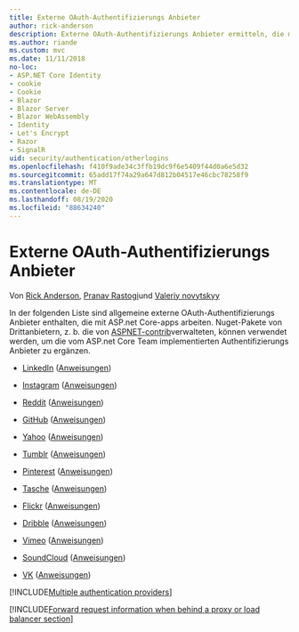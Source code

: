 ```yaml
---
title: Externe OAuth-Authentifizierungs Anbieter
author: rick-anderson
description: Externe OAuth-Authentifizierungs Anbieter ermitteln, die mit ASP.net Core-apps arbeiten.
ms.author: riande
ms.custom: mvc
ms.date: 11/11/2018
no-loc:
- ASP.NET Core Identity
- cookie
- Cookie
- Blazor
- Blazor Server
- Blazor WebAssembly
- Identity
- Let's Encrypt
- Razor
- SignalR
uid: security/authentication/otherlogins
ms.openlocfilehash: f410f9ade34c3ffb19dc9f6e5409f44d0a6e5d32
ms.sourcegitcommit: 65add17f74a29a647d812b04517e46cbc78258f9
ms.translationtype: MT
ms.contentlocale: de-DE
ms.lasthandoff: 08/19/2020
ms.locfileid: "88634240"
---
```

# <a name="external-oauth-authentication-providers"></a>Externe OAuth-Authentifizierungs Anbieter

Von [Rick Anderson](https://twitter.com/RickAndMSFT), [Pranav Rastogi](https://github.com/rustd)und [Valeriy novytskyy](https://github.com/01binary)

In der folgenden Liste sind allgemeine externe OAuth-Authentifizierungs Anbieter enthalten, die mit ASP.net Core-apps arbeiten. Nuget-Pakete von Drittanbietern, z. b. die von [ASPNET-contrib](https://www.nuget.org/packages?q=owners%3Aaspnet-contrib+title%3AOAuth)verwalteten, können verwendet werden, um die vom ASP.net Core Team implementierten Authentifizierungs Anbieter zu ergänzen.

* [LinkedIn](https://www.linkedin.com/developer/apps) ([Anweisungen](https://developer.linkedin.com/docs/oauth2))

* [Instagram](https://www.instagram.com/developer/register/) ([Anweisungen](https://www.instagram.com/developer/authentication/))

* [Reddit](https://www.reddit.com/login?dest=https%3A%2F%2Fwww.reddit.com%2Fprefs%2Fapps) ([Anweisungen](https://github.com/reddit/reddit/wiki/OAuth2-Quick-Start-Example))

* [GitHub](https://github.com/login?return_to=https%3A%2F%2Fgithub.com%2Fsettings%2Fapplications%2Fnew) ([Anweisungen](https://developer.github.com/v3/oauth/))

* [Yahoo](https://login.yahoo.com/config/login?src=devnet&.done=http%3A%2F%2Fdeveloper.yahoo.com%2Fapps%2Fcreate%2F) ([Anweisungen](https://developer.yahoo.com/bbauth/user.html))

* [Tumblr](https://www.tumblr.com/oauth/apps) ([Anweisungen](https://www.tumblr.com/docs/api/v2#auth))

* [Pinterest](https://www.pinterest.com/login/?next=http%3A%2F%2Fdevsite%2Fapps%2F) ([Anweisungen](https://developers.pinterest.com/docs/api/overview/?))

* [Tasche](https://getpocket.com/developer/apps/new) ([Anweisungen](https://getpocket.com/developer/docs/authentication))

* [Flickr](https://www.flickr.com/services/apps/create) ([Anweisungen](https://www.flickr.com/services/api/auth.oauth.html))

* [Dribble](https://dribbble.com/signup) ([Anweisungen](https://developer.dribbble.com/v1/oauth/))

* [Vimeo](https://vimeo.com/join) ([Anweisungen](https://developer.vimeo.com/api/authentication))

* [SoundCloud](https://soundcloud.com/you/apps/new) ([Anweisungen](https://developers.soundcloud.com/blog/we-love-oauth-2))

* [VK](https://vk.com/apps?act=manage) ([Anweisungen](https://vk.com/pages?oid=-17680044&p=Authorizing_Sites))

[!INCLUDE[Multiple authentication providers](includes/chain-auth-providers.md)]

[!INCLUDE[Forward request information when behind a proxy or load balancer section](includes/forwarded-headers-middleware.md)]
